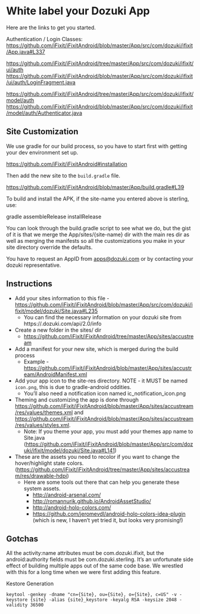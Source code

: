 
White label your Dozuki App
==============

Here are the links to get you started.

Authentication / Login Classes:
https://github.com/iFixit/iFixitAndroid/blob/master/App/src/com/dozuki/ifixit/App.java#L337

https://github.com/iFixit/iFixitAndroid/tree/master/App/src/com/dozuki/ifixit/ui/auth
https://github.com/iFixit/iFixitAndroid/blob/master/App/src/com/dozuki/ifixit/ui/auth/LoginFragment.java

https://github.com/iFixit/iFixitAndroid/tree/master/App/src/com/dozuki/ifixit/model/auth
https://github.com/iFixit/iFixitAndroid/blob/master/App/src/com/dozuki/ifixit/model/auth/Authenticator.java


Site Customization
--------------

We use gradle for our build process, so you have to start first with getting
your dev environment set up.

https://github.com/iFixit/iFixitAndroid#installation


Then add the new site to the `build.gradle` file.

https://github.com/iFixit/iFixitAndroid/blob/master/App/build.gradle#L39


To build and install the APK, if the site-name you entered above is sterling,
use:


   gradle assemble<SITENAME>Release install<SITENAME>Release


You can look through the build.gradle script to see what we do, but the gist of
it is that we merge the App/sites/{site-name} dir with the main res dir as well
as merging the manifests so all the customizations you make in your site
directory override the defaults.


You have to request an AppID from apps@dozuki.com or by contacting your dozuki
representative. 


Instructions
--------------

* Add your sites information to this file - https://github.com/iFixit/iFixitAndroid/blob/master/App/src/com/dozuki/ifixit/model/dozuki/Site.java#L235
   * You can find the necessary information on your dozuki site from https://<sitename>.dozuki.com/api/2.0/info
* Create a new folder in the sites/ dir
   * https://github.com/iFixit/iFixitAndroid/tree/master/App/sites/accustream
* Add a manifest for your new site, which is merged during the build process
   * Example - https://github.com/iFixit/iFixitAndroid/blob/master/App/sites/accustream/AndroidManifest.xml
* Add your app icon to the site-res directory.  NOTE - it MUST be named `icon.png`, this is due to gradle-android oddities.
   * You’ll also need a notification icon named ic_notification_icon.png
* Theming and customizing the app is done through https://github.com/iFixit/iFixitAndroid/blob/master/App/sites/accustream/res/values/themes.xml and https://github.com/iFixit/iFixitAndroid/blob/master/App/sites/accustream/res/values/styles.xml.
   * Note: If you theme your app, you must add your themes app name to Site.java (https://github.com/iFixit/iFixitAndroid/blob/master/App/src/com/dozuki/ifixit/model/dozuki/Site.java#L141)
* These are the assets you need to recolor if you want to change the hover/highlight state colors.  (https://github.com/iFixit/iFixitAndroid/tree/master/App/sites/accustream/res/drawable-hdpi)
   * Here are some tools out there that can help you generate these system assets.
      * http://android-arsenal.com/
      * http://romannurik.github.io/AndroidAssetStudio/
      * http://android-holo-colors.com/
      * https://github.com/jeromevdl/android-holo-colors-idea-plugin (which is new, I haven’t yet tried it, but looks very promising!)


Gotchas
--------------

All the activity:name attributes must be com.dozuki.ifixit, but the
android:authority fields must be com.dozuki.sterling.  It’s an unfortunate side
effect of building multiple apps out of the same code base.  We wrestled with
this for a long time when we were first adding this feature.




Kestore Generation


    keytool -genkey -dname "cn={Site}, ou={Site}, o={Site}, c=US" -v -keystore {site} -alias {site}_keystore -keyalg RSA -keysize 2048 -validity 36500

